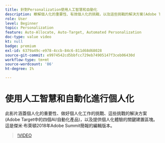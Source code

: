 ```yaml
---
title: 針對Personalization使用人工智慧和自動化
description: 瞭解個人化的重要性、有效個人化的挑戰，以及這些挑戰的解決方案(Adobe Target中的四個AI/自動化產品)。
role: User
level: Beginner
topic: Personalization
feature: Auto-Allocate, Auto-Target, Automated Personalization
doc-type: value video
kt: null
badge: premium
exl-id: 6379a49c-e978-4ccb-84c6-811d68d68028
source-git-commit: e9974542cd5bbfcc729eb74905147f3ceb06430d
workflow-type: tm+mt
source-wordcount: '86'
ht-degree: 1%

---
```


# 使用人工智慧和自動化進行個人化

此影片涵蓋個人化的重要性、做好個人化工作的挑戰、這些挑戰的解決方案(Adobe Target中的四個AI/自動化產品)，以及提供個人化體驗的關鍵建置區塊。 這是傑米·布萊頓2018年Adobe Summit簡報的編輯版本。

>[!VIDEO](https://video.tv.adobe.com/v/25440/?quality=12)
